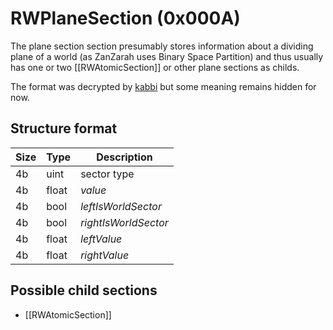 # RWPlaneSection (0x000A)

The plane section section presumably stores information about a dividing plane of a world (as ZanZarah uses Binary Space Partition) and thus usually has one or two [[RWAtomicSection]] or other plane sections as childs.

The format was decrypted by [kabbi](https://github.com/kabbi/zanzarah-tools/blob/master/bsp-parser.coffee#L171) but some meaning remains hidden for now.

## Structure format

| Size | Type | Description |
|------|------|-------------|
|  4b  | uint | sector type
|  4b  |float | _value_
|  4b  |bool  | _leftIsWorldSector_
|  4b  |bool  | _rightIsWorldSector_
|  4b  |float | _leftValue_
|  4b  |float | _rightValue_

## Possible child sections

* [[RWAtomicSection]]

